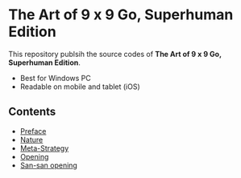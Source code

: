 # The Art of 9 x 9 Go, Superhuman Edition
This repository publsih the source codes of __The Art of 9 x 9 Go, Superhuman Edition__. 
- Best for Windows PC
- Readable on mobile and tablet (iOS)  

## Contents
- [Preface](https://9x9go.github.io/superhuman/preface.html)
- [Nature](https://9x9go.github.io/superhuman/nature.html)
- [Meta-Strategy](https://9x9go.github.io/superhuman/strategy.html)
- [Opening](https://9x9go.github.io/superhuman/black1.html)
- [San-san opening](https://9x9go.github.io/superhuman/101sansan.html)
